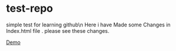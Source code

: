 # test-repo
simple test for learning github\n
Here i have Made some Changes in Index.html file .
please see these changes.

[Demo](http://zeeshan323gb.github.io/test-repo)